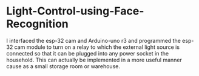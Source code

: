 # Light-Control-using-Face-Recognition
I interfaced the esp-32 cam and Arduino-uno r3 and programmed the esp-32 cam module to turn on a relay to which the external light source is connected so that it can be plugged into any power socket in the household.
This can actually be implemented in a more useful manner cause as a small storage room or warehouse.
